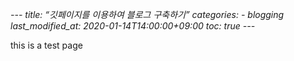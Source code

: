 *---*
*title: “깃페이지를 이용하여 블로그 구축하기”*
*categories:*
*- blogging*
*last_modified_at: 2020-01-14T14:00:00+09:00*
*toc: true*
*---*

this is a test page